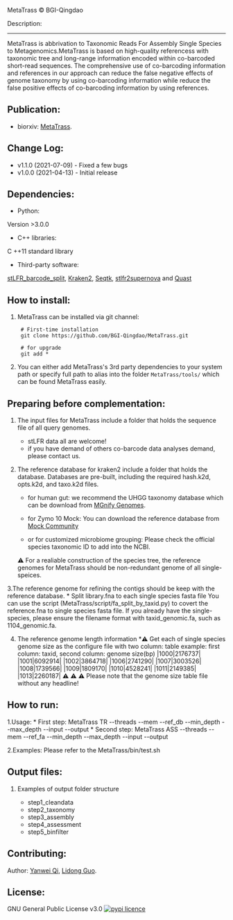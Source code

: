 MetaTrass © BGI-Qingdao


Description:

---
MetaTrass is abbrivation to Taxonomic Reads For Assembly Single Species to Metagenomics.MetaTrass is based on high-quality referencess with taxonomic tree and long-range information encoded within co-barcoded short-read sequences. The comprehensive use of co-barcoding information and references in our approach can reduce the false negative effects of genome taxonomy by using co-barcoding information while reduce the false positive effects of co-barcoding information by using references.

Publication:
---

+ biorxiv: [MetaTrass]().

Change Log:
---

* v1.1.0 (2021-07-09) - Fixed a few bugs
* v1.0.0 (2021-04-13) - Initial release


Dependencies:
---

+ Python:

Version >3.0.0

+ C++ libraries:

C ++11 standard library

+ Third-party software:

[stLFR_barcode_split](https://github.com/BGI-Qingdao/stLFR_barcode_split.git),
[Kraken2](http://ccb.jhu.edu/software/kraken2/), 
[Seqtk](https://github.com/lh3/seqtk.git), 
[stlfr2supernova](https://github.com/BGI-Qingdao/stlfr2supernova_pipeline) and 
[Quast](http://quast.sourceforge.net/quast.html)

How to install:
---
1. MetaTrass can be installed via git channel:

        # First-time installation
        git clone https://github.com/BGI-Qingdao/MetaTrass.git

        # for upgrade
        git add *

1. You can either add MetaTrass's 3rd party dependencies to your system path or specify full path to alias into the folder `MetaTrass/tools/` which can be found MetaTrass easily. 

Preparing before complementation:
---
1. The input files for MetaTrass include a folder that holds the sequence file of all query genomes.
     * stLFR data all are welcome!
     * if you have demand of others co-barcode data analyses demand, please contact us.

2. The reference database for kraken2 include a folder that holds the database. 
   Databases are pre-built, including the required hash.k2d, opts.k2d, and taxo.k2d files.
     * for human gut: 
      we recommend the UHGG taxonomy database which can be download from [MGnify Genomes](http://ftp.ebi.ac.uk/pub/databases/metagenomics/mgnify_genomes/human-gut/v1.0/uhgg_kraken2-db/).
     * for Zymo 10 Mock:
        You can download the reference database from [Mock Community]()

     * or for customized microbiome grouping:
        Please check the official species taxonomic ID to add into the NCBI.

     :warning: For a realiable construction of the species tree, the reference genomes for MetaTrass should be non-redundant genome of all single-speices.

3.The reference genome for refining the contigs should be keep with the reference database.
     * Split library.fna to each single species fasta file
      You can use the script (MetaTrass/script/fa_split_by_taxid.py) to covert the reference.fna to single species fasta file. 
      If you already have the single-species, please ensure the filename format with taxid_genomic.fa, such as 1104_genomic.fa.

4. The reference genome length information 
      *:warning: Get each of single species genome size as the configure file with two column:
        table example:
        first column: taxid, second column: genome size(bp)
	|1000|2176737|
	|1001|6092914|
	|1002|3864718|
	|1006|2741290|
	|1007|3003526|
	|1008|1739566|
	|1009|1809170|
	|1010|4528241|
	|1011|2149385|
	|1013|2260187|
       :warning: :warning: :warning: Please note that the genome size table file without any headline!

How to run:
---
1.Usage:
    * First step:
	MetaTrass TR --threads --mem --ref_db --min_depth --max_depth  --input --output
    * Second step:
	MetaTrass ASS --threads --mem --ref_fa --min_depth --max_depth --input --output 
	
2.Examples:
           Please refer to the  MetaTrass/bin/test.sh


Output files:
---
1. Examples of output folder structure

    * step1_cleandata
    * step2_taxonomy
    * step3_assembly
    * step4_assessment
    * step5_binfilter


Contributing:
---
Author: [Yanwei Qi](https://github.com/QYanwei), [Lidong Guo](https://github.com/cchd0001).

License:
---
GNU General Public License v3.0 [![pypi licence       ](https://img.shields.io/pypi/l/MetaCHIP.svg)](https://opensource.org/licenses/gpl-3.0.html)
